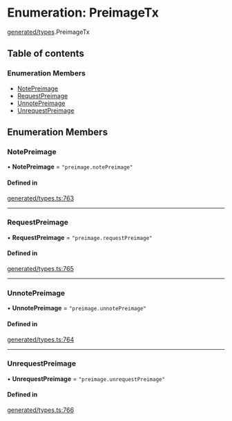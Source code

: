 # Enumeration: PreimageTx

[generated/types](../wiki/generated.types).PreimageTx

## Table of contents

### Enumeration Members

- [NotePreimage](../wiki/generated.types.PreimageTx#notepreimage)
- [RequestPreimage](../wiki/generated.types.PreimageTx#requestpreimage)
- [UnnotePreimage](../wiki/generated.types.PreimageTx#unnotepreimage)
- [UnrequestPreimage](../wiki/generated.types.PreimageTx#unrequestpreimage)

## Enumeration Members

### NotePreimage

• **NotePreimage** = ``"preimage.notePreimage"``

#### Defined in

[generated/types.ts:763](https://github.com/PolymeshAssociation/polymesh-sdk/blob/079537ad/src/generated/types.ts#L763)

___

### RequestPreimage

• **RequestPreimage** = ``"preimage.requestPreimage"``

#### Defined in

[generated/types.ts:765](https://github.com/PolymeshAssociation/polymesh-sdk/blob/079537ad/src/generated/types.ts#L765)

___

### UnnotePreimage

• **UnnotePreimage** = ``"preimage.unnotePreimage"``

#### Defined in

[generated/types.ts:764](https://github.com/PolymeshAssociation/polymesh-sdk/blob/079537ad/src/generated/types.ts#L764)

___

### UnrequestPreimage

• **UnrequestPreimage** = ``"preimage.unrequestPreimage"``

#### Defined in

[generated/types.ts:766](https://github.com/PolymeshAssociation/polymesh-sdk/blob/079537ad/src/generated/types.ts#L766)

